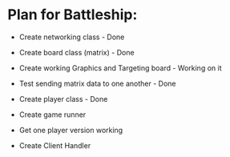 # Plan for Battleship: 


   * Create networking class - Done

  * Create board class (matrix) - Done
  
  * Create working Graphics and Targeting board - Working on it

  * Test sending matrix data to one another - Done

  * Create player class - Done

  * Create game runner
  
  * Get one player version working
  
  * Create Client Handler

 

